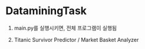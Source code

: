 # DataminingTask

1. main.py를 실행시키면, 전체 프로그램이 실행됨

2. Titanic Survivor Predictor / Market Basket Analyzer
